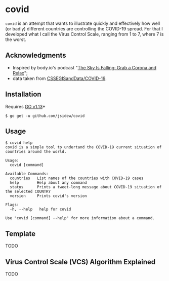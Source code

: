 # covid

`covid` is an attempt that wants to illustrate quickly and effectively how well (or badly) different countries are controlling the COVID-19 spread. For that I developed what I call the Virus Control Scale, ranging from 1 to 7, where 7 is the worst.

## Acknowledgments

* Inspired by body.io's podcast
   "[The Sky Is Falling: Grab a Corona and Relax](https://body.io/the-sky-is-falling-grab-a-corona-and-relax/)";
* data taken from [CSSEGISandData/COVID-19](https://github.com/CSSEGISandData/COVID-19).


## Installation

Requires [GO v1.13](https://golang.org/dl/)+

```
$ go get -u github.com/jsidew/covid
```


## Usage

```
$ covid help
covid is a simple tool to undertand the COVID-19 current situation of countries around the world.

Usage:
  covid [command]

Available Commands:
  countries   List names of the countries with COVID-19 cases
  help        Help about any command
  status      Prints a tweet-long message about COVID-19 situation of the selected COUNTRY
  version     Prints covid's version

Flags:
  -h, --help   help for covid

Use "covid [command] --help" for more information about a command.
```

## Template

TODO

## Virus Control Scale (VCS) Algorithm Explained

TODO
